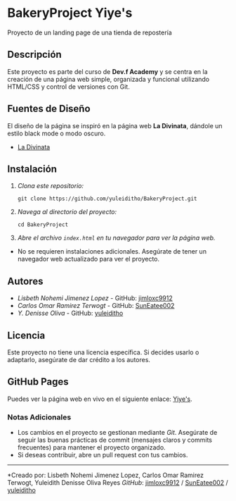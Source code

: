 # BakeryProject Yiye's

Proyecto de un landing page de una tienda de repostería 

## Descripción

Este proyecto es parte del curso de **Dev.f Academy** y se centra en la creación de una página web simple, organizada y funcional utilizando HTML/CSS y control de versiones con Git.

## Fuentes de Diseño

El diseño de la página se inspiró en la página web **La Divinata**, dándole un estilo black mode o modo oscuro.

- [La Divinata](https://www.ladivinata.mx/) 


## Instalación

1. *Clona este repositorio:*
    ```
    git clone https://github.com/yuleiditho/BakeryProject.git
    ```
    

2. *Navega al directorio del proyecto:*
    ```
    cd BakeryProject
    ```

3. *Abre el archivo `index.html` en tu navegador para ver la página web.*

- No se requieren instalaciones adicionales. Asegúrate de tener un navegador web actualizado para ver el proyecto.

## Autores

- *Lisbeth Nohemi Jimenez Lopez* - GitHub: [jimloxc9912](https://github.com/jimloxc9912)
- *Carlos Omar Ramirez Terwogt* - GitHub: [SunEatee002](https://github.com/SunEater002)
- *Y. Denisse Oliva* - GitHub: [yuleiditho](https://github.com/yuleiditho)

## Licencia

Este proyecto no tiene una licencia específica. Si decides usarlo o adaptarlo, asegúrate de dar crédito a los autores.


## GitHub Pages
Puedes ver la página web en vivo en el siguiente enlace: [Yiye's](https://yuleiditho.github.io/BakeryProject/).

### Notas Adicionales
- Los cambios en el proyecto se gestionan mediante *Git*. Asegúrate de seguir las buenas prácticas de commit (mensajes claros y commits frecuentes) para mantener el proyecto organizado.
- Si deseas contribuir, abre un pull request con tus cambios.

---

*Creado por: Lisbeth Nohemi Jimenez Lopez, Carlos Omar Ramirez Terwogt, Yuleidith Denisse Oliva Reyes
*GitHub*: [jimloxc9912](https://github.com/jimloxc9912) / [SunEatee002](https://github.com/SunEatee002) / [yuleiditho](https://github.com/yuleiditho)

